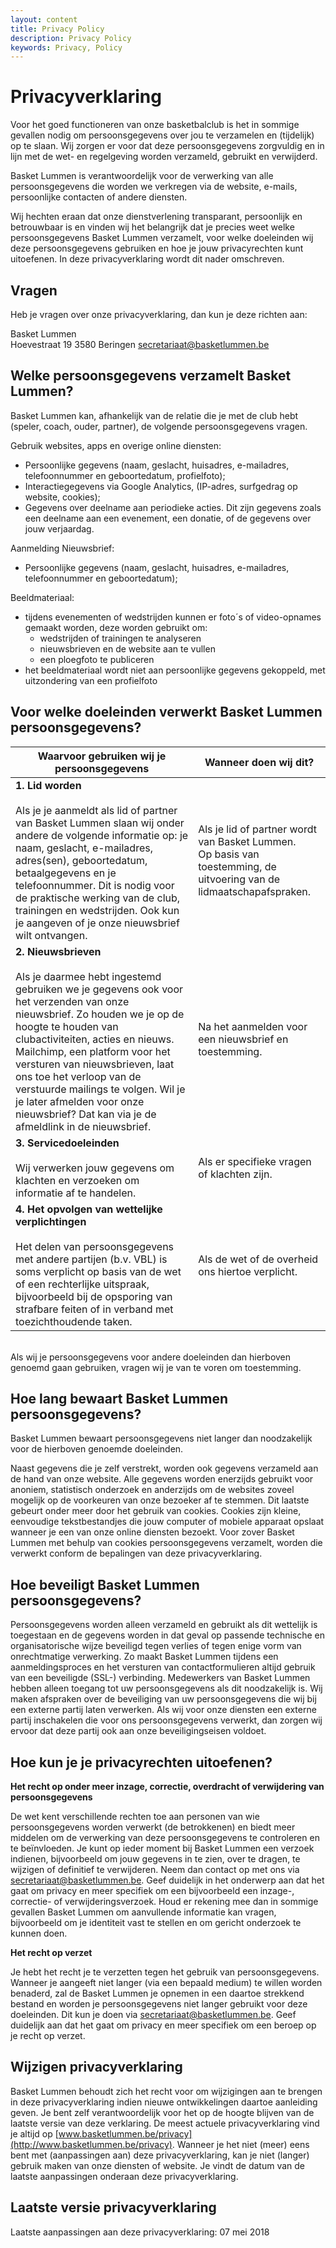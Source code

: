 ```yaml
---
layout: content
title: Privacy Policy
description: Privacy Policy
keywords: Privacy, Policy
---
```


# Privacyverklaring

Voor het goed functioneren van onze basketbalclub is het in sommige gevallen nodig om persoonsgegevens over jou te verzamelen en (tijdelijk) op te slaan. Wij zorgen er voor dat deze persoonsgegevens zorgvuldig en in lijn met de wet- en regelgeving worden verzameld, gebruikt en verwijderd.

Basket Lummen is verantwoordelijk voor de verwerking van alle persoonsgegevens die worden we verkregen via de website, e-mails, persoonlijke contacten of andere diensten.

Wij hechten eraan dat onze dienstverlening transparant, persoonlijk en betrouwbaar is en vinden wij het belangrijk dat je precies weet welke persoonsgegevens Basket Lummen verzamelt, voor welke doeleinden wij deze persoonsgegevens gebruiken en hoe je jouw privacyrechten kunt uitoefenen. In deze privacyverklaring wordt dit nader omschreven. 

## Vragen

Heb je vragen over onze privacyverklaring, dan kun je deze richten aan: 

Basket Lummen  
Hoevestraat 19
3580 Beringen 
[secretariaat@basketlummen.be](mailto:secretariaat@basketlummen.be)  

## Welke persoonsgegevens verzamelt Basket Lummen?

Basket Lummen kan, afhankelijk van de relatie die je met de club hebt (speler, coach, ouder, partner), de volgende persoonsgegevens vragen.

Gebruik websites, apps en overige online diensten:
* Persoonlijke gegevens (naam, geslacht, huisadres, e-mailadres, telefoonnummer en geboortedatum, profielfoto);
* Interactiegegevens via Google Analytics, (IP-adres, surfgedrag op website, cookies); 
* Gegevens over deelname aan periodieke acties. Dit zijn gegevens zoals een deelname aan een evenement, een donatie, of de gegevens over jouw verjaardag.

Aanmelding Nieuwsbrief: 
* Persoonlijke gegevens (naam, geslacht, huisadres, e-mailadres, telefoonnummer en geboortedatum);

Beeldmateriaal: 
* tijdens evenementen of wedstrijden kunnen er foto´s of video-opnames gemaakt worden, deze worden gebruikt om: 
   - wedstrijden of trainingen te analyseren
   - nieuwsbrieven en de website aan te vullen
   - een ploegfoto te publiceren
* het beeldmateriaal wordt niet aan persoonlijke gegevens gekoppeld, met uitzondering van een profielfoto

## Voor welke doeleinden verwerkt Basket Lummen persoonsgegevens?
  
| Waarvoor gebruiken wij je persoonsgegevens    | Wanneer doen wij dit? |
| --------------------------------------------- |-----------------------|
| **1. Lid worden**<br/><br/> Als je je aanmeldt als lid of partner van Basket Lummen slaan wij onder andere de volgende informatie op: je naam, geslacht, e-mailadres, adres(sen), geboortedatum, betaalgegevens en je telefoonnummer. Dit is nodig voor de praktische werking van de club, trainingen en wedstrijden. Ook kun je aangeven of je onze nieuwsbrief wilt ontvangen. | Als je lid of partner wordt van Basket Lummen. <br/> Op basis van toestemming, de uitvoering van de lidmaatschapafspraken. |
| **2. Nieuwsbrieven**<br/><br/>Als je daarmee hebt ingestemd gebruiken we je gegevens ook voor het verzenden van onze nieuwsbrief. Zo houden we je op de hoogte te houden van clubactiviteiten, acties en nieuws. Mailchimp, een platform voor het versturen van nieuwsbrieven, laat ons toe het verloop van de verstuurde mailings te volgen. Wil je je later afmelden voor onze nieuwsbrief? Dat kan via je de afmeldlink in de nieuwsbrief.|Na het aanmelden voor een nieuwsbrief en toestemming.| 	 	 
| **3. Servicedoeleinden**<br/><br/>Wij verwerken jouw gegevens om klachten en verzoeken om informatie af te handelen.|Als er specifieke vragen of klachten zijn.| 	 	 
| **4. Het opvolgen van wettelijke verplichtingen**<br/><br/>Het delen van persoonsgegevens met andere partijen (b.v. VBL) is soms verplicht op basis van de wet of een rechterlijke uitspraak, bijvoorbeeld bij de opsporing van strafbare feiten of in verband met toezichthoudende taken.|Als de wet of de overheid ons hiertoe verplicht.|

<br/>Als wij je persoonsgegevens voor andere doeleinden dan hierboven genoemd gaan gebruiken, vragen wij je van te voren om toestemming. 

## Hoe lang bewaart Basket Lummen persoonsgegevens?

Basket Lummen bewaart persoonsgegevens niet langer dan noodzakelijk voor de hierboven genoemde doeleinden.
 
Naast gegevens die je zelf verstrekt, worden ook gegevens verzameld aan de hand van onze website. Alle gegevens worden enerzijds gebruikt voor anoniem, statistisch onderzoek en anderzijds om de websites zoveel mogelijk op de voorkeuren van onze bezoeker af te stemmen. Dit laatste gebeurt onder meer door het gebruik van cookies. Cookies zijn kleine, eenvoudige tekstbestandjes die jouw computer of mobiele apparaat opslaat wanneer je een van onze online diensten bezoekt.
Voor zover Basket Lummen met behulp van cookies persoonsgegevens verzamelt, worden die verwerkt conform de bepalingen van deze privacyverklaring.

## Hoe beveiligt Basket Lummen persoonsgegevens? 

Persoonsgegevens worden alleen verzameld en gebruikt als dit wettelijk is toegestaan en de gegevens worden in dat geval op passende technische en organisatorische wijze beveiligd tegen verlies of tegen enige vorm van onrechtmatige verwerking. Zo maakt Basket Lummen tijdens een aanmeldingsproces en het versturen van contactformulieren altijd gebruik van een beveiligde (SSL-) verbinding. Medewerkers van Basket Lummen hebben alleen toegang tot uw persoonsgegevens als dit noodzakelijk is.
Wij maken afspraken over de beveiliging van uw persoonsgegevens die wij bij een externe partij laten verwerken. Als wij voor onze diensten een externe partij inschakelen die voor ons persoonsgegevens verwerkt, dan zorgen wij ervoor dat deze partij ook aan onze beveiligingseisen voldoet.

## Hoe kun je je privacyrechten uitoefenen?

**Het recht op onder meer inzage, correctie, overdracht of verwijdering van persoonsgegevens**

De wet kent verschillende rechten toe aan personen van wie persoonsgegevens worden verwerkt (de betrokkenen) en biedt meer middelen om de verwerking van deze persoonsgegevens te controleren en te beïnvloeden.
Je kunt op ieder moment bij Basket Lummen een verzoek indienen, bijvoorbeeld om jouw gegevens in te zien, over te dragen, te wijzigen of definitief te verwijderen. Neem dan contact op met ons via [secretariaat@basketlummen.be](mailto:secretariaat@basketlummen.be). Geef duidelijk in het onderwerp aan dat het gaat om privacy en meer specifiek om een bijvoorbeeld een inzage-, correctie- of verwijderingsverzoek. Houd er rekening mee dan in sommige gevallen Basket Lummen om aanvullende informatie kan vragen, bijvoorbeeld om je identiteit vast te stellen en om gericht onderzoek te kunnen doen.

**Het recht op verzet**

Je hebt het recht je te verzetten tegen het gebruik van persoonsgegevens. Wanneer je aangeeft niet langer (via een bepaald medium) te willen worden benaderd, zal de Basket Lummen je opnemen in een daartoe strekkend bestand en worden je persoonsgegevens niet langer gebruikt voor deze doeleinden. Dit kun je doen via [secretariaat@basketlummen.be](mailto:secretariaat@basketlummen.be). Geef duidelijk aan dat het gaat om privacy en meer specifiek om een beroep op je recht op verzet.

## Wijzigen privacyverklaring

Basket Lummen behoudt zich het recht voor om wijzigingen aan te brengen in deze privacyverklaring indien nieuwe ontwikkelingen daartoe aanleiding geven. Je bent zelf verantwoordelijk voor het op de hoogte blijven van de laatste versie van deze verklaring. De meest actuele privacyverklaring vind je altijd op [www.basketlummen.be/privacy](http://www.basketlummen.be/privacy). Wanneer je het niet (meer) eens bent met (aanpassingen aan) deze privacyverklaring, kan je niet (langer) gebruik maken van onze diensten of website. Je vindt de datum van de laatste aanpassingen onderaan deze privacyverklaring.

## Laatste versie privacyverklaring

Laatste aanpassingen aan deze privacyverklaring: 07 mei 2018


